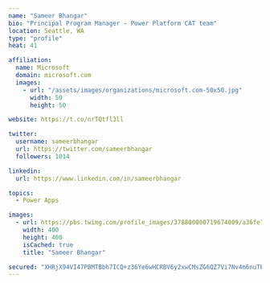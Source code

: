 ```yaml
---
name: "Sameer Bhangar"
bio: "Principal Program Manager - Power Platform CAT team"
location: Seattle, WA
type: "profile"
heat: 41

affiliation:
  name: Microsoft
  domain: microsoft.com
  images:
    - url: "/assets/images/organizations/microsoft.com-50x50.jpg"
      width: 50
      height: 50

website: https://t.co/nrTQtfl3ll

twitter:
  username: sameerbhangar
  url: https://twitter.com/sameerbhangar
  followers: 1014

linkedin:
  url: https://www.linkedin.com/in/sameerbhangar

topics:
  - Power Apps

images:
  - url: https://pbs.twimg.com/profile_images/378800000719674009/a36fe7ddfab1778b76e5793772e43798_400x400.jpeg
    width: 400
    height: 400
    isCached: true
    title: "Sameer Bhangar"

secured: "XHRjX94VI47PBMTBbh7ICQ+z36Ye6wHCRBV6y2xwCMsZG6QZ7Vi7Nv4m6nuTEaokwU+F6leP5WAPtfzks454NwHsfas/cZAiw1xaG4d+VM5wNA0r+esoAt9cOlxNge+gUFWk7Z4nJLdwSH/0O+xiKwoiQj40f+wrtXFMesWLqfUAice1vXsqXSiAyIdZ9/dSQleZ3zy+iLvIZe/zHi0vmxVTcA2NTcrJQRaz87g413ALbkBAdSkaeHuq7Pi/mk8/RCr93/qF0gkBW9MbTZ9ekZtr+Uqr2c4mA9DP9+CkzoQyp5556CGPiUFS+673/PjdC1rqy/58jOkxeIDTaGiNWIPA8j8vjGSfUHm4xQH1+ssgeyjnCQrTiqYSU2nbuUxD2x1zD6D+YfbFSQQ9dcRGkEhaDjSX6MCdjcbQA4Du4i0=;k2mDLTIG1AYjCdD7JWuy6A=="
---
```


